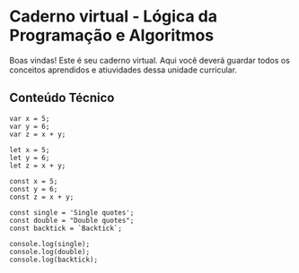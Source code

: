 # Caderno virtual - Lógica da Programação e Algoritmos
Boas vindas! Este é seu caderno virtual. Aqui você deverá guardar todos os conceitos aprendidos e atiuvidades dessa unidade curricular. 


## Conteúdo Técnico
```JS
var x = 5;
var y = 6;
var z = x + y;
```
```JS
let x = 5;
let y = 6;
let z = x + y;
```
```JS
const x = 5;
const y = 6;
const z = x + y;
```
```JS
const single = 'Single quotes';
const double = "Double quotes";
const backtick = `Backtick`;

console.log(single);
console.log(double);
console.log(backtick);
```
